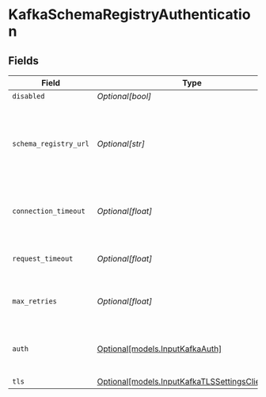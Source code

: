 # KafkaSchemaRegistryAuthentication


## Fields

| Field                                                                                                                            | Type                                                                                                                             | Required                                                                                                                         | Description                                                                                                                      |
| -------------------------------------------------------------------------------------------------------------------------------- | -------------------------------------------------------------------------------------------------------------------------------- | -------------------------------------------------------------------------------------------------------------------------------- | -------------------------------------------------------------------------------------------------------------------------------- |
| `disabled`                                                                                                                       | *Optional[bool]*                                                                                                                 | :heavy_minus_sign:                                                                                                               | N/A                                                                                                                              |
| `schema_registry_url`                                                                                                            | *Optional[str]*                                                                                                                  | :heavy_minus_sign:                                                                                                               | URL for accessing the Confluent Schema Registry. Example: http://localhost:8081. To connect over TLS, use https instead of http. |
| `connection_timeout`                                                                                                             | *Optional[float]*                                                                                                                | :heavy_minus_sign:                                                                                                               | Maximum time to wait for a Schema Registry connection to complete successfully                                                   |
| `request_timeout`                                                                                                                | *Optional[float]*                                                                                                                | :heavy_minus_sign:                                                                                                               | Maximum time to wait for the Schema Registry to respond to a request                                                             |
| `max_retries`                                                                                                                    | *Optional[float]*                                                                                                                | :heavy_minus_sign:                                                                                                               | Maximum number of times to try fetching schemas from the Schema Registry                                                         |
| `auth`                                                                                                                           | [Optional[models.InputKafkaAuth]](../models/inputkafkaauth.md)                                                                   | :heavy_minus_sign:                                                                                                               | Credentials to use when authenticating with the schema registry using basic HTTP authentication                                  |
| `tls`                                                                                                                            | [Optional[models.InputKafkaTLSSettingsClientSide]](../models/inputkafkatlssettingsclientside.md)                                 | :heavy_minus_sign:                                                                                                               | N/A                                                                                                                              |
